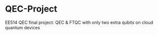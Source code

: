 # QEC-Project
EE514 QEC final project:  QEC &amp; FTQC with only two extra qubits on cloud quantum devices
